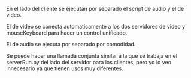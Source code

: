 En el lado del cliente se ejecutan por separado el script de audio y el de video.

El de video se conecta automaticamente a los dos servidores de video y mouseKeyboard para hacer un control unificado.

El de audio se ejecuta por separado por comodidad.

Se puede hacer una llamada conjunta similar a la que se trabaja en el serverRun.py del lado del servidor para los clientes, pero yo lo veo innecesario ya que tienen usos muy diferentes.